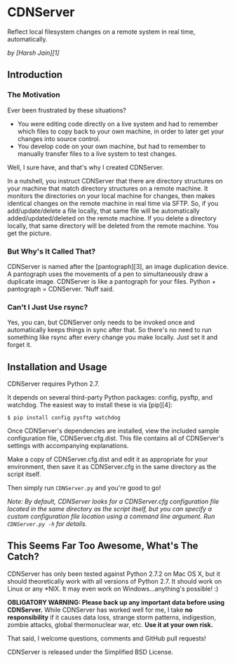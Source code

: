 # CDNServer

Reflect local filesystem changes on a remote system in real time, automatically.

*by [Harsh Jain][1]*


## Introduction

### The Motivation

Ever been frustrated by these situations?

* You were editing code directly on a live system and had to remember which files to copy back to your own machine, in order to later get your changes into source control.
* You develop code on your own machine, but had to remember to manually transfer files to a live system to test changes.

Well, I sure have, and that's why I created CDNServer.

In a nutshell, you instruct CDNServer that there are directory structures on your machine that match directory structures on a remote machine. It monitors the directories on your local machine for changes, then makes identical changes on the remote machine in real time via SFTP. So, if you add/update/delete a file locally, that same file will be automatically added/updated/deleted on the remote machine. If you delete a directory locally, that same directory will be deleted from the remote machine. You get the picture.

### But Why's It Called That?

CDNServer is named after the [pantograph][3], an image duplication device. A pantograph uses the movements of a pen to simultaneously draw a duplicate image. CDNServer is like a pantograph for your files. Python + pantograph = CDNServer. 'Nuff said.

### Can't I Just Use rsync?

Yes, you can, but CDNServer only needs to be invoked once and automatically keeps things in sync after that. So there's no need to run something like rsync after every change you make locally. Just set it and forget it.

## Installation and Usage

CDNServer requires Python 2.7.

It depends on several third-party Python packages: config, pysftp, and watchdog. The easiest way to install these is via [pip][4]:

`$ pip install config pysftp watchdog`

Once CDNServer's dependencies are installed, view the included sample configuration file, CDNServer.cfg.dist. This file contains all of CDNServer's settings with accompanying explanations.

Make a copy of CDNServer.cfg.dist and edit it as appropriate for your environment, then save it as CDNServer.cfg in the same directory as the script itself.

Then simply run `CDNServer.py` and you're good to go!

*Note: By default, CDNServer looks for a CDNServer.cfg configuration file located in the same directory as the script itself, but you can specify a custom configuration file location using a command line argument. Run `CDNServer.py -h` for details.*

## This Seems Far Too Awesome, What's The Catch?

CDNServer has only been tested against Python 2.7.2 on Mac OS X, but it should theoretically work with all versions of Python 2.7. It should work on Linux or any *NIX. It may even work on Windows...anything's possible! :)

**OBLIGATORY WARNING: Please back up any important data before using CDNServer.** While CDNServer has worked well for me, I take **no responsibility** if it causes data loss, strange storm patterns, indigestion, zombie attacks, global thermonuclear war, etc. **Use it at your own risk.** 

That said, I welcome questions, comments and GitHub pull requests!

CDNServer is released under the Simplified BSD License.

